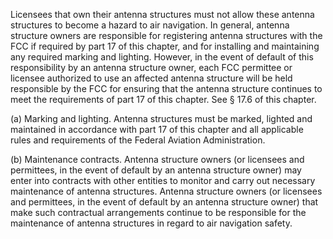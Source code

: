 Licensees that own their antenna structures must not allow these antenna structures to become a hazard to air navigation. In general, antenna structure owners are responsible for registering antenna structures with the FCC if required by part 17 of this chapter, and for installing and maintaining any required marking and lighting. However, in the event of default of this responsibility by an antenna structure owner, each FCC permittee or licensee authorized to use an affected antenna structure will be held responsible by the FCC for ensuring that the antenna structure continues to meet the requirements of part 17 of this chapter. See § 17.6 of this chapter.

(a) Marking and lighting. Antenna structures must be marked, lighted and maintained in accordance with part 17 of this chapter and all applicable rules and requirements of the Federal Aviation Administration.

(b) Maintenance contracts. Antenna structure owners (or licensees and permittees, in the event of default by an antenna structure owner) may enter into contracts with other entities to monitor and carry out necessary maintenance of antenna structures. Antenna structure owners (or licensees and permittees, in the event of default by an antenna structure owner) that make such contractual arrangements continue to be responsible for the maintenance of antenna structures in regard to air navigation safety.

